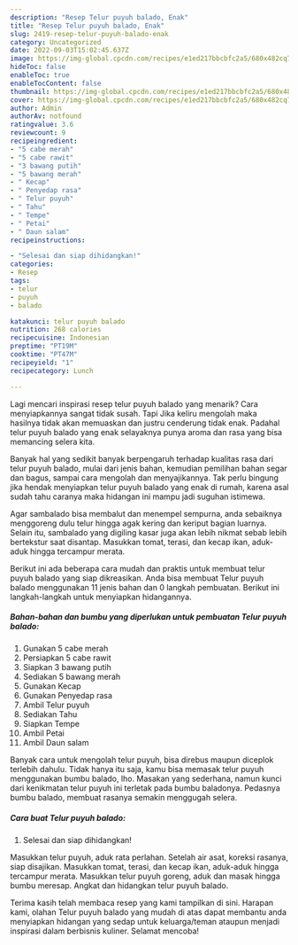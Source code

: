 ```yaml
---
description: "Resep Telur puyuh balado, Enak"
title: "Resep Telur puyuh balado, Enak"
slug: 2419-resep-telur-puyuh-balado-enak
category: Uncategorized
date: 2022-09-03T15:02:45.637Z
image: https://img-global.cpcdn.com/recipes/e1ed217bbcbfc2a5/680x482cq70/telur-puyuh-balado-foto-resep-utama.jpg
hideToc: false
enableToc: true
enableTocContent: false
thumbnail: https://img-global.cpcdn.com/recipes/e1ed217bbcbfc2a5/680x482cq70/telur-puyuh-balado-foto-resep-utama.jpg
cover: https://img-global.cpcdn.com/recipes/e1ed217bbcbfc2a5/680x482cq70/telur-puyuh-balado-foto-resep-utama.jpg
author: Admin
authorAv: notfound
ratingvalue: 3.6
reviewcount: 9
recipeingredient:
- "5 cabe merah"
- "5 cabe rawit"
- "3 bawang putih"
- "5 bawang merah"
- " Kecap"
- " Penyedap rasa"
- " Telur puyuh"
- " Tahu"
- " Tempe"
- " Petai"
- " Daun salam"
recipeinstructions:

- "Selesai dan siap dihidangkan!"
categories:
- Resep
tags:
- telur
- puyuh
- balado

katakunci: telur puyuh balado 
nutrition: 268 calories
recipecuisine: Indonesian
preptime: "PT19M"
cooktime: "PT47M"
recipeyield: "1"
recipecategory: Lunch

---
```



Lagi mencari inspirasi resep telur puyuh balado yang menarik? Cara menyiapkannya sangat tidak susah. Tapi Jika keliru mengolah maka hasilnya tidak akan memuaskan dan justru cenderung tidak enak. Padahal telur puyuh balado yang enak selayaknya punya aroma dan rasa yang bisa memancing selera kita.


Banyak hal yang sedikit banyak berpengaruh terhadap kualitas rasa dari telur puyuh balado, mulai dari jenis bahan, kemudian pemilihan bahan segar dan bagus, sampai cara mengolah dan menyajikannya. Tak perlu bingung jika hendak menyiapkan telur puyuh balado yang enak di rumah, karena asal sudah tahu caranya maka hidangan ini mampu jadi suguhan istimewa.

Agar sambalado bisa membalut dan menempel sempurna, anda sebaiknya menggoreng dulu telur hingga agak kering dan keriput bagian luarnya. Selain itu, sambalado yang digiling kasar juga akan lebih nikmat sebab lebih bertekstur saat disantap. Masukkan tomat, terasi, dan kecap ikan, aduk-aduk hingga tercampur merata.


Berikut ini ada beberapa cara mudah dan praktis untuk membuat telur puyuh balado yang siap dikreasikan. Anda bisa membuat Telur puyuh balado menggunakan 11 jenis bahan dan 0 langkah pembuatan. Berikut ini langkah-langkah untuk menyiapkan hidangannya.

<!--inarticleads1-->

##### Bahan-bahan dan bumbu yang diperlukan untuk pembuatan Telur puyuh balado:

1. Gunakan 5 cabe merah
1. Persiapkan 5 cabe rawit
1. Siapkan 3 bawang putih
1. Sediakan 5 bawang merah
1. Gunakan  Kecap
1. Gunakan  Penyedap rasa
1. Ambil  Telur puyuh
1. Sediakan  Tahu
1. Siapkan  Tempe
1. Ambil  Petai
1. Ambil  Daun salam


Banyak cara untuk mengolah telur puyuh, bisa direbus maupun diceplok terlebih dahulu. Tidak hanya itu saja, kamu bisa memasak telur puyuh menggunakan bumbu balado, lho. Masakan yang sederhana, namun kunci dari kenikmatan telur puyuh ini terletak pada bumbu baladonya. Pedasnya bumbu balado, membuat rasanya semakin menggugah selera. 

<!--inarticleads2-->

##### Cara buat Telur puyuh balado:


1. Selesai dan siap dihidangkan!

Masukkan telur puyuh, aduk rata perlahan. Setelah air asat, koreksi rasanya, siap disajikan. Masukkan tomat, terasi, dan kecap ikan, aduk-aduk hingga tercampur merata. Masukkan telur puyuh goreng, aduk dan masak hingga bumbu meresap. Angkat dan hidangkan telur puyuh balado. 

Terima kasih telah membaca resep yang kami tampilkan di sini. Harapan kami, olahan Telur puyuh balado yang mudah di atas dapat membantu anda menyiapkan hidangan yang sedap untuk keluarga/teman ataupun menjadi inspirasi dalam berbisnis kuliner. Selamat mencoba!
